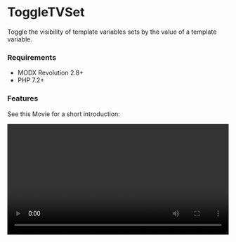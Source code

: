 # ToggleTVSet

Toggle the visibility of template variables sets by the value of a template
variable.

### Requirements

* MODX Revolution 2.8+
* PHP 7.2+

### Features

See this Movie for a short introduction:

<video width="100%" controls>
  <source src="https://cdn.jsdelivr.net/gh/Jako/ToggleTVSet@607c7004/docs/introduction.mp4" type="video/mp4">
</video>
